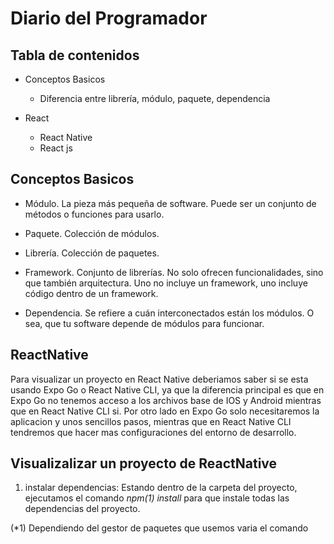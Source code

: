 # Diario del Programador

## Tabla de contenidos

- Conceptos Basicos

  - Diferencia entre librería, módulo, paquete, dependencia

- React
  - React Native
  - React js

## Conceptos Basicos

- Módulo. La pieza más pequeña de software. Puede ser un conjunto de métodos o funciones para usarlo.

- Paquete. Colección de módulos.

- Librería. Colección de paquetes.

- Framework. Conjunto de librerías. No solo ofrecen funcionalidades, sino que también arquitectura. Uno no incluye un framework, uno incluye código dentro de un framework.

- Dependencia. Se refiere a cuán interconectados están los módulos. O sea, que tu software depende de módulos para funcionar.

## ReactNative

Para visualizar un proyecto en React Native deberiamos saber si se esta usando Expo Go o React Native CLI, ya que la diferencia principal es que en Expo Go no tenemos acceso a los archivos base de IOS y Android mientras que en React Native CLI si. Por otro lado en Expo Go solo necesitaremos la aplicacion y unos sencillos pasos, mientras que en React Native CLI tendremos que hacer mas configuraciones del entorno de desarrollo.

## Visualizalizar un proyecto de ReactNative

1. instalar dependencias: Estando dentro de la carpeta del proyecto, ejecutamos el comando _npm(1) install_ para que instale todas las dependencias del proyecto.

(\*1) Dependiendo del gestor de paquetes que usemos varia el comando

